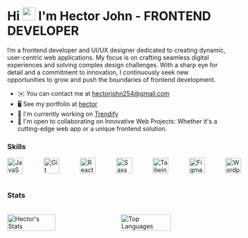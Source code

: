 # Hi <img src="https://user-images.githubusercontent.com/18350557/176309783-0785949b-9127-417c-8b55-ab5a4333674e.gif" width="30" height="30"> I'm Hector John - FRONTEND DEVELOPER

I’m a frontend developer and UI/UX designer dedicated to creating dynamic, user-centric web applications. My focus is on crafting seamless digital experiences and solving complex design challenges. With a sharp eye for detail and a commitment to innovation, I continuously seek new opportunities to grow and push the boundaries of frontend development.

* ✉️  You can contact me at [hectorjohn254@gmail.com](mailto:hectorjohn254@gmail.com) <br/>
* 🖥️  See my portfolio at [hector](http://hector-john.vercel.app) <br/>
* 🚀  I'm currently working on [Trendify](http://trendi-fy.netlify.app) <br/>
* 🤝  I'm open to collaborating on Innovative Web Projects: Whether it's a cutting-edge web app or a unique frontend solution. <br/>

### Skills

<div style="display: flex; align-items: start; gap: 3rem;">
  <img src="https://raw.githubusercontent.com/danielcranney/readme-generator/main/public/icons/skills/javascript-colored.svg" width="36" height="36" alt="JavaScript" />
  <img src="https://raw.githubusercontent.com/danielcranney/readme-generator/main/public/icons/skills/git-colored.svg" width="36" height="36" alt="Git" />
  <img src="https://raw.githubusercontent.com/danielcranney/readme-generator/main/public/icons/skills/react-colored.svg" width="36" height="36" alt="React" />
  <img src="https://raw.githubusercontent.com/danielcranney/readme-generator/main/public/icons/skills/sass-colored.svg" width="36" height="36" alt="Sass" />
  <img src="https://raw.githubusercontent.com/danielcranney/readme-generator/main/public/icons/skills/tailwindcss-colored.svg" width="36" height="36" alt="TailwindCSS" />
  <img src="https://raw.githubusercontent.com/danielcranney/readme-generator/main/public/icons/skills/figma-colored.svg" width="36" height="36" alt="Figma" />
  <img src="https://raw.githubusercontent.com/danielcranney/readme-generator/main/public/icons/skills/wordpress-colored.svg" width="36" height="36" alt="Wordpress" />
</div>

<br/>

### Stats





<br/>
<div style="display: flex; justify-content: space-between; width: 100%;">
  <img alt="Hector's Stats" align="left" width="47%" src="https://github-readme-stats.vercel.app/api?username=Hector-John&show_icons=true&theme=transparent">
  
  <img alt="Top Languages" align="right" width="48%" src="https://github-readme-stats.vercel.app/api/top-langs/?username=Hector-John&layout=compact&show_icons=true&theme=transparent">
</div>



